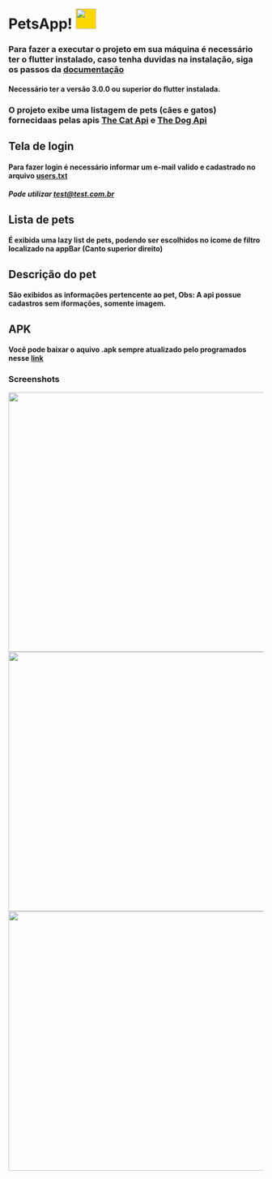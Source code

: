 # PetsApp! <img src="https://user-images.githubusercontent.com/37554588/176785748-808c7626-1116-4cc5-8b3f-5c492e8b5fec.png" style="background-color: gold; height: 40px; width: 40px;"/>

### Para fazer a executar o projeto em sua máquina é necessário ter o flutter instalado, caso tenha duvidas na instalação, siga os passos da [documentação](https://docs.flutter.dev/get-started/install)
#### Necessário ter a versão 3.0.0 ou superior do flutter instalada.


### O projeto exibe uma listagem de pets (cães e gatos) fornecidaas pelas apis [The Cat Api](https://www.thecatapi.com/) e [The Dog Api](https://www.thedogapi.com/)

## Tela de login 

#### Para fazer login é necessário informar um e-mail valido e cadastrado no arquivo [users.txt](https://raw.githubusercontent.com/marcosgianetti/PetsApp/main/emailsList/users.txt.txt)
##### Pode utilizar test@test.com.br

## Lista de pets
#### É exibida uma lazy list de pets, podendo ser escolhidos no icome de filtro localizado na appBar (Canto superior direito)

## Descrição do pet
#### São exibidos as informações pertencente ao pet, Obs: A api possue cadastros sem iformações, somente imagem.

## APK
#### Você pode baixar o aquivo .apk sempre atualizado pelo programados nesse [link](https://github.com/marcosgianetti/PetsApp/blob/main/Apk/app-release.apk)

### Screenshots
<img src="https://user-images.githubusercontent.com/37554588/176788383-b8168dc4-559e-42a5-9769-0c4b1db1863f.jpg" height="512"/> <img src="https://user-images.githubusercontent.com/37554588/176788345-5ed77cd5-fa21-427c-9bfd-a203e329d6a9.jpg" height="512"/> <img src="https://user-images.githubusercontent.com/37554588/176788393-50228ea5-595a-46c9-a1ca-9e08176e7391.jpg" height="512"/>
